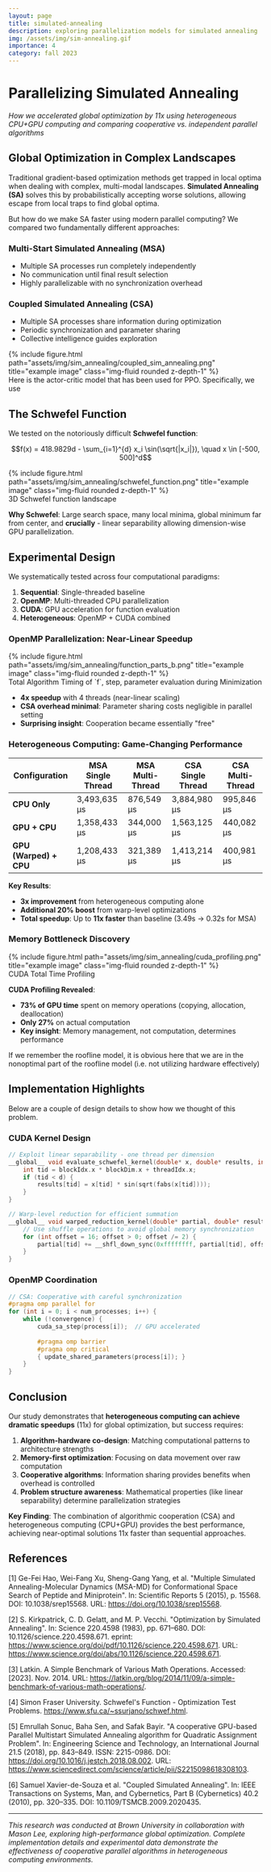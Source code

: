 ```yaml
---
layout: page
title: simulated-annealing
description: exploring parallelization models for simulated annealing 
img: /assets/img/sim-annealing.gif
importance: 4
category: fall 2023
---
```

# Parallelizing Simulated Annealing

*How we accelerated global optimization by 11x using heterogeneous CPU+GPU computing and comparing cooperative vs. independent parallel algorithms*

## Global Optimization in Complex Landscapes

Traditional gradient-based optimization methods get trapped in local optima when dealing with complex, multi-modal landscapes. **Simulated Annealing (SA)** solves this by probabilistically accepting worse solutions, allowing escape from local traps to find global optima.

But how do we make SA faster using modern parallel computing? We compared two fundamentally different approaches:

### Multi-Start Simulated Annealing (MSA)
- Multiple SA processes run completely independently
- No communication until final result selection
- Highly parallelizable with no synchronization overhead

### Coupled Simulated Annealing (CSA)  
- Multiple SA processes share information during optimization
- Periodic synchronization and parameter sharing
- Collective intelligence guides exploration


<div class="row justify-content-sm-center">
    <div class="col-sm mt-3 mt-md-0">
        {% include figure.html path="assets/img/sim_annealing/coupled_sim_annealing.png" title="example image" class="img-fluid rounded z-depth-1" %}
    </div>
</div>
<div class="caption">
    Here is the actor-critic model that has been used for PPO. Specifically, we use
</div>

## The Schwefel Function

We tested on the notoriously difficult **Schwefel function**:

$$f(x) = 418.9829d - \sum_{i=1}^{d} x_i \sin(\sqrt{|x_i|}), \quad x \in [-500, 500]^d$$

<div class="row">
    <div class="col-sm-8 mt-3 mt-md-0">
        {% include figure.html path="assets/img/sim_annealing/schwefel_function.png" title="example image" class="img-fluid rounded z-depth-1" %}
    </div>
</div>
<div class="caption">
    3D Schwefel function landscape
</div>

**Why Schwefel**: Large search space, many local minima, global minimum far from center, and **crucially** - linear separability allowing dimension-wise GPU parallelization.

## Experimental Design

We systematically tested across four computational paradigms:

1. **Sequential**: Single-threaded baseline
2. **OpenMP**: Multi-threaded CPU parallelization  
3. **CUDA**: GPU acceleration for function evaluation
4. **Heterogeneous**: OpenMP + CUDA combined


### OpenMP Parallelization: Near-Linear Speedup

<div class="row">
    <div class="col-sm mt-3 mt-md-0">
        {% include figure.html path="assets/img/sim_annealing/function_parts_b.png" title="example image" class="img-fluid rounded z-depth-1" %}
    </div>
</div>
<div class="caption">
    Total Algorithm Timing of `f`, step, parameter evaluation during Minimization
</div>

- **4x speedup** with 4 threads (near-linear scaling)
- **CSA overhead minimal**: Parameter sharing costs negligible in parallel setting
- **Surprising insight**: Cooperation became essentially "free"

### Heterogeneous Computing: Game-Changing Performance

| Configuration | MSA Single Thread | MSA Multi-Thread | CSA Single Thread | CSA Multi-Thread |
|---------------|-------------------|------------------|-------------------|------------------|
| **CPU Only** | 3,493,635 μs | 876,549 μs | 3,884,980 μs | 995,846 μs |
| **GPU + CPU** | 1,358,433 μs | 344,000 μs | 1,563,125 μs | 440,082 μs |
| **GPU (Warped) + CPU** | 1,208,433 μs | 321,389 μs | 1,413,214 μs | 400,981 μs |

**Key Results**:
- **3x improvement** from heterogeneous computing alone
- **Additional 20% boost** from warp-level optimizations  
- **Total speedup**: Up to **11x faster** than baseline (3.49s → 0.32s for MSA)

### Memory Bottleneck Discovery

<div class="row">
    <div class="col-sm mt-3 mt-md-0">
        {% include figure.html path="assets/img/sim_annealing/cuda_profiling.png" title="example image" class="img-fluid rounded z-depth-1" %}
    </div>
</div>
<div class="caption">
    CUDA Total Time Profiling
</div>

**CUDA Profiling Revealed**:
- **73% of GPU time** spent on memory operations (copying, allocation, deallocation)
- **Only 27%** on actual computation
- **Key insight**: Memory management, not computation, determines performance

If we remember the roofline model, it is obvious here that we are in the nonoptimal part of the roofline model (i.e. not utilizing hardware effectively)

## Implementation Highlights

Below are a couple of design details to show how we thought of this problem. 

### CUDA Kernel Design
```cpp
// Exploit linear separability - one thread per dimension
__global__ void evaluate_schwefel_kernel(double* x, double* results, int d) {
    int tid = blockIdx.x * blockDim.x + threadIdx.x;
    if (tid < d) {
        results[tid] = x[tid] * sin(sqrt(fabs(x[tid])));
    }
}

// Warp-level reduction for efficient summation
__global__ void warped_reduction_kernel(double* partial, double* result, int d) {
    // Use shuffle operations to avoid global memory synchronization
    for (int offset = 16; offset > 0; offset /= 2) {
        partial[tid] += __shfl_down_sync(0xffffffff, partial[tid], offset);
    }
}
```

### OpenMP Coordination
```cpp
// CSA: Cooperative with careful synchronization
#pragma omp parallel for
for (int i = 0; i < num_processes; i++) {
    while (!convergence) {
        cuda_sa_step(process[i]);  // GPU accelerated
        
        #pragma omp barrier
        #pragma omp critical
        { update_shared_parameters(process[i]); }
    }
}
```
## Conclusion

Our study demonstrates that **heterogeneous computing can achieve dramatic speedups** (11x) for global optimization, but success requires:

1. **Algorithm-hardware co-design**: Matching computational patterns to architecture strengths
2. **Memory-first optimization**: Focusing on data movement over raw computation  
3. **Cooperative algorithms**: Information sharing provides benefits when overhead is controlled
4. **Problem structure awareness**: Mathematical properties (like linear separability) determine parallelization strategies

**Key Finding**: The combination of algorithmic cooperation (CSA) and heterogeneous computing (CPU+GPU) provides the best performance, achieving near-optimal solutions 11x faster than sequential approaches.

## References

[1] Ge-Fei Hao, Wei-Fang Xu, Sheng-Gang Yang, et al. "Multiple Simulated Annealing-Molecular Dynamics (MSA-MD) for Conformational Space Search of Peptide and Miniprotein". In: Scientific Reports 5 (2015), p. 15568. DOI: 10.1038/srep15568. URL: https://doi.org/10.1038/srep15568.

[2] S. Kirkpatrick, C. D. Gelatt, and M. P. Vecchi. "Optimization by Simulated Annealing". In: Science 220.4598 (1983), pp. 671–680. DOI: 10.1126/science.220.4598.671. eprint: https://www.science.org/doi/pdf/10.1126/science.220.4598.671. URL: https://www.science.org/doi/abs/10.1126/science.220.4598.671.

[3] Latkin. A Simple Benchmark of Various Math Operations. Accessed: [2023]. Nov. 2014. URL: https://latkin.org/blog/2014/11/09/a-simple-benchmark-of-various-math-operations/.

[4] Simon Fraser University. Schwefel's Function - Optimization Test Problems. https://www.sfu.ca/~ssurjano/schwef.html.

[5] Emrullah Sonuc, Baha Sen, and Safak Bayir. "A cooperative GPU-based Parallel Multistart Simulated Annealing algorithm for Quadratic Assignment Problem". In: Engineering Science and Technology, an International Journal 21.5 (2018), pp. 843–849. ISSN: 2215-0986. DOI: https://doi.org/10.1016/j.jestch.2018.08.002. URL: https://www.sciencedirect.com/science/article/pii/S2215098618308103.

[6] Samuel Xavier-de-Souza et al. "Coupled Simulated Annealing". In: IEEE Transactions on Systems, Man, and Cybernetics, Part B (Cybernetics) 40.2 (2010), pp. 320–335. DOI: 10.1109/TSMCB.2009.2020435.

---

*This research was conducted at Brown University in collaboration with Mason Lee, exploring high-performance global optimization. Complete implementation details and experimental data demonstrate the effectiveness of cooperative parallel algorithms in heterogeneous computing environments.*